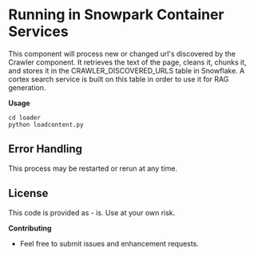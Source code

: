 # Running in Snowpark Container Services

This component will process new or changed url's discovered by the Crawler component. It retrieves the text of the page, cleans it, chunks it, and stores it in the CRAWLER_DISCOVERED_URLS table in Snowflake. A cortex search service is built on this table in order to use it for RAG generation.

**Usage**
```
cd loader
python loadcontent.py
```
## Error Handling
This process may be restarted or rerun at any time.

## License
This code is provided as - is. Use at your own risk.

**Contributing**
  - Feel free to submit issues and enhancement requests.